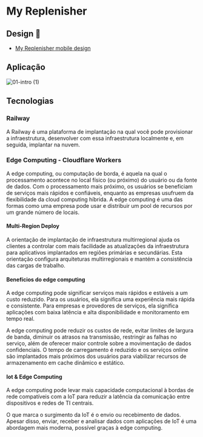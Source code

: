 # My Replenisher

## Design :art:

- [My Replenisher mobile design](https://www.figma.com/file/nUf86toYul61Ofe0sUZ28a/My-Replenisher?node-id=0%3A1&t=WX3FMzf3xVmgaBvm-1)

## Aplicação

![01-intro (1)](https://user-images.githubusercontent.com/45442173/202305389-16fdfafa-19b2-4a92-84ce-a70a74e3274a.png)

## Tecnologias 

### Railway

A Railway é uma plataforma de implantação na qual você pode provisionar a infraestrutura, desenvolver com essa infraestrutura localmente e, em seguida, implantar na nuvem.

### Edge Computing - Cloudflare Workers

A edge computing, ou computação de borda, é aquela na qual o processamento acontece no local físico (ou próximo) do usuário ou da fonte de dados. Com o processamento mais próximo, os usuários se beneficiam de serviços mais rápidos e confiáveis, enquanto as empresas usufruem da flexibilidade da cloud computing híbrida. A edge computing é uma das formas como uma empresa pode usar e distribuir um pool de recursos por um grande número de locais.

#### Multi-Region Deploy

A orientação de implantação de infraestrutura multirregional ajuda os clientes a controlar com mais facilidade as atualizações da infraestrutura para aplicativos implantados em regiões primárias e secundárias. Esta orientação configura arquiteturas multirregionais e mantém a consistência das cargas de trabalho.

#### Benefícios do edge computing

A edge computing pode significar serviços mais rápidos e estáveis a um custo reduzido. Para os usuários, ela significa uma experiência mais rápida e consistente. Para empresas e provedores de serviços, ela significa aplicações com baixa latência e alta disponibilidade e monitoramento em tempo real.

A edge computing pode reduzir os custos de rede, evitar limites de largura de banda, diminuir os atrasos na transmissão, restringir as falhas no serviço, além de oferecer maior controle sobre a movimentação de dados confidenciais. O tempo de carregamento é reduzido e os serviços online são implantados mais próximos dos usuários para viabilizar recursos de armazenamento em cache dinâmico e estático.

#### Iot & Edge Computing

A edge computing pode levar mais capacidade computacional à bordas de rede compatíveis com a IoT para reduzir a latência da comunicação entre dispositivos e redes de TI centrais.

O que marca o surgimento da IoT é o envio ou recebimento de dados. Apesar disso, enviar, receber e analisar dados com aplicações de IoT é uma abordagem mais moderna, possível graças à edge computing.